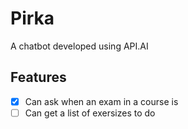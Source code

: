 # Pirka
A chatbot developed using API.AI

## Features

- [x] Can ask when an exam in a course is
- [ ] Can get a list of exersizes to do
